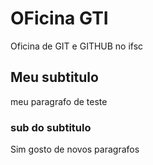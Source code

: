 # OFicina GTI
Oficina de GIT e GITHUB no ifsc

## Meu subtitulo 

meu paragrafo de teste 

### sub do subtitulo
Sim gosto de novos paragrafos